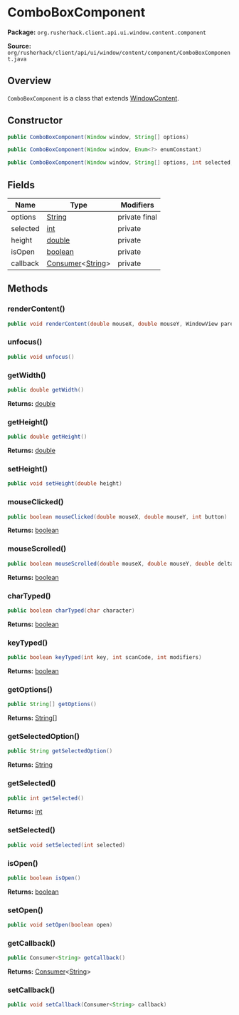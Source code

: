 # ComboBoxComponent

**Package:** `org.rusherhack.client.api.ui.window.content.component`

**Source:** `org/rusherhack/client/api/ui/window/content/component/ComboBoxComponent.java`

## Overview

`ComboBoxComponent` is a class that extends [WindowContent](/client/api/ui/window/content/WindowContent.md).

## Constructor

```java
public ComboBoxComponent(Window window, String[] options)
```

```java
public ComboBoxComponent(Window window, Enum<?> enumConstant)
```

```java
public ComboBoxComponent(Window window, String[] options, int selected, Consumer<String> callback)
```

## Fields

| Name | Type | Modifiers |
|------|------|----------|
| options | [String](https://docs.oracle.com/en/java/javase/21/docs/api/java.base/java/lang/String.html) | private final |
| selected | [int](https://docs.oracle.com/en/java/javase/21/docs/api/java.base/java/lang/Integer.html) | private |
| height | [double](https://docs.oracle.com/en/java/javase/21/docs/api/java.base/java/lang/Double.html) | private |
| isOpen | [boolean](https://docs.oracle.com/en/java/javase/21/docs/api/java.base/java/lang/Boolean.html) | private |
| callback | [Consumer](https://docs.oracle.com/en/java/javase/21/docs/api/java.base/java/util/function/Consumer.html)<[String](https://docs.oracle.com/en/java/javase/21/docs/api/java.base/java/lang/String.html)> | private |


## Methods

### renderContent()

```java
public void renderContent(double mouseX, double mouseY, WindowView parent)
```

### unfocus()

```java
public void unfocus()
```

### getWidth()

```java
public double getWidth()
```

**Returns:** [double](https://docs.oracle.com/en/java/javase/21/docs/api/java.base/java/lang/Double.html)

### getHeight()

```java
public double getHeight()
```

**Returns:** [double](https://docs.oracle.com/en/java/javase/21/docs/api/java.base/java/lang/Double.html)

### setHeight()

```java
public void setHeight(double height)
```

### mouseClicked()

```java
public boolean mouseClicked(double mouseX, double mouseY, int button)
```

**Returns:** [boolean](https://docs.oracle.com/en/java/javase/21/docs/api/java.base/java/lang/Boolean.html)

### mouseScrolled()

```java
public boolean mouseScrolled(double mouseX, double mouseY, double delta)
```

**Returns:** [boolean](https://docs.oracle.com/en/java/javase/21/docs/api/java.base/java/lang/Boolean.html)

### charTyped()

```java
public boolean charTyped(char character)
```

**Returns:** [boolean](https://docs.oracle.com/en/java/javase/21/docs/api/java.base/java/lang/Boolean.html)

### keyTyped()

```java
public boolean keyTyped(int key, int scanCode, int modifiers)
```

**Returns:** [boolean](https://docs.oracle.com/en/java/javase/21/docs/api/java.base/java/lang/Boolean.html)

### getOptions()

```java
public String[] getOptions()
```

**Returns:** [String](https://docs.oracle.com/en/java/javase/21/docs/api/java.base/java/lang/String.html)[]

### getSelectedOption()

```java
public String getSelectedOption()
```

**Returns:** [String](https://docs.oracle.com/en/java/javase/21/docs/api/java.base/java/lang/String.html)

### getSelected()

```java
public int getSelected()
```

**Returns:** [int](https://docs.oracle.com/en/java/javase/21/docs/api/java.base/java/lang/Integer.html)

### setSelected()

```java
public void setSelected(int selected)
```

### isOpen()

```java
public boolean isOpen()
```

**Returns:** [boolean](https://docs.oracle.com/en/java/javase/21/docs/api/java.base/java/lang/Boolean.html)

### setOpen()

```java
public void setOpen(boolean open)
```

### getCallback()

```java
public Consumer<String> getCallback()
```

**Returns:** [Consumer](https://docs.oracle.com/en/java/javase/21/docs/api/java.base/java/util/function/Consumer.html)<[String](https://docs.oracle.com/en/java/javase/21/docs/api/java.base/java/lang/String.html)>

### setCallback()

```java
public void setCallback(Consumer<String> callback)
```

